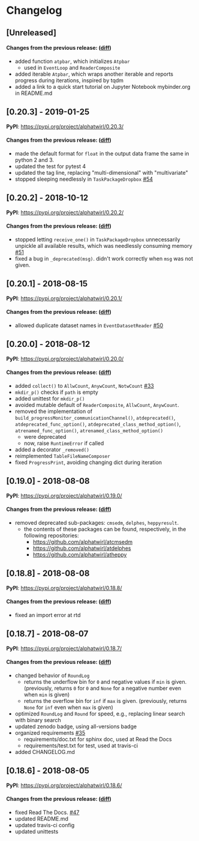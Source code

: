 # Changelog

## [Unreleased]

#### Changes from the previous release: ([diff](https://github.com/alphatwirl/alphatwirl/compare/v0.20.3...master))
- added function `atpbar`, which initializes `Atpbar`
  - used in `EventLoop` and `ReaderComposite`
- added iterable `Atpbar`, which wraps another iterable and reports
  progress during iterations, inspired by tqdm
- added a link to a quick start tutorial on Jupyter Notebook
  mybinder.org in README.md

## [0.20.3] - 2019-01-25

**PyPI**: https://pypi.org/project/alphatwirl/0.20.3/

#### Changes from the previous release: ([diff](https://github.com/alphatwirl/alphatwirl/compare/v0.20.2...v0.20.3))
- made the default format for `float` in the output data frame the
  same in python 2 and 3.
- updated the test for pytest 4
- updated the tag line, replacing "multi-dimensional" with "multivariate"
- stopped sleeping needlessly in `TaskPackageDropbox` [\#54](https://github.com/alphatwirl/alphatwirl/pull/54)

## [0.20.2] - 2018-10-12

**PyPI**: https://pypi.org/project/alphatwirl/0.20.2/

#### Changes from the previous release: ([diff](https://github.com/alphatwirl/alphatwirl/compare/v0.20.1...v0.20.2))
- stopped letting `receive_one()` in `TaskPackageDropbox` unnecessarily
  unpickle all available results, which was needlessly consuming
  memory [\#51](https://github.com/alphatwirl/alphatwirl/pull/51)
- fixed a bug in `_deprecated(msg)`. didn't work correctly when `msg`
  was not given.

## [0.20.1] - 2018-08-15

**PyPI**: https://pypi.org/project/alphatwirl/0.20.1/

#### Changes from the previous release: ([diff](https://github.com/alphatwirl/alphatwirl/compare/v0.20.0...v0.20.1))
- allowed duplicate dataset names in `EventDatasetReader` [\#50](https://github.com/alphatwirl/alphatwirl/issues/50)

## [0.20.0] - 2018-08-12

**PyPI**: https://pypi.org/project/alphatwirl/0.20.0/

#### Changes from the previous release: ([diff](https://github.com/alphatwirl/alphatwirl/compare/v0.19.0...v0.20.0))
- added `collect()` to `AllwCount`, `AnywCount`, `NotwCount`
  [\#33](https://github.com/alphatwirl/alphatwirl/issues/33)
- `mkdir_p()` checks if `path` is empty
- added unittest for `mkdir_p()`
- avoided mutable default of `ReaderComposite`, `AllwCount`,
  `AnywCount`.
- removed the implementation of
  `build_progressMonitor_communicationChannel()`, `atdeprecated()`,
  `atdeprecated_func_option()`, `atdeprecated_class_method_option()`,
  `atrenamed_func_option()`, `atrenamed_class_method_option()`
    - were deprecated
    - now, raise `RuntimeError` if called
- added a decorator `_removed()`
- reimplemented `TableFileNameComposer`
- fixed `ProgressPrint`, avoiding changing dict during iteration

## [0.19.0] - 2018-08-08

**PyPI**: https://pypi.org/project/alphatwirl/0.19.0/

#### Changes from the previous release: ([diff](https://github.com/alphatwirl/alphatwirl/compare/v0.18.8...v0.19.0))
- removed deprecated sub-packages: `cmsedm`, `delphes`, `heppyresult`.
    - the contents of these packages can be found, respectively, in
      the following repositories:
        - https://github.com/alphatwirl/atcmsedm
        - https://github.com/alphatwirl/atdelphes
        - https://github.com/alphatwirl/atheppy

## [0.18.8] - 2018-08-08

**PyPI**: https://pypi.org/project/alphatwirl/0.18.8/

#### Changes from the previous release: ([diff](https://github.com/alphatwirl/alphatwirl/compare/v0.18.7...v0.18.8))
- fixed an import error at rtd

## [0.18.7] - 2018-08-07

**PyPI**: https://pypi.org/project/alphatwirl/0.18.7/

#### Changes from the previous release: ([diff](https://github.com/alphatwirl/alphatwirl/compare/v0.18.6...v0.18.7))
- changed behavior of `RoundLog`
    - returns the underflow bin for `0` and negative values if `min`
      is given. (previously, returns `0` for `0` and `None` for a
      negative number even when `min` is given)
    - returns the overflow bin for `inf` if `max` is given.
      (previously, returns `None` for `inf` even when `max` is given)
- optimized `RoundLog` and `Round` for speed, e.g., replacing linear
  search with binary search
- updated zenodo badge, using all-versions badge
- organized requirements [\#35](https://github.com/alphatwirl/alphatwirl/issues/35)
    - requirements/doc.txt for sphinx doc, used at Read the Docs
    - requirements/test.txt for test, used at travis-ci
- added CHANGELOG.md

## [0.18.6] - 2018-08-05

**PyPI**: https://pypi.org/project/alphatwirl/0.18.6/

#### Changes from the previous release: ([diff](https://github.com/alphatwirl/alphatwirl/compare/v0.18.5...v0.18.6))
- fixed Read The Docs. [\#47](https://github.com/alphatwirl/alphatwirl/issues/40)
- updated README.md
- updated travis-ci config
- updated unittests
